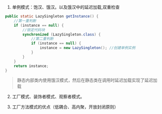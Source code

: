 1. 单例模式：饱汉、饿汉。以及饿汉中的延迟加载,双重检查
```java
public static LazySingleton getInstance() {
    //第一重判断
    if (instance == null) {
        //锁定代码块
        synchronized (LazySingleton.class) {
            //第二重判断
            if (instance == null) {
                instance = new LazySingleton(); //创建单例实例
            }
        }
    }
    return instance;
}
```
>静态内部类内使用饿汉模式，然后在静态类在调用时延迟加载实现了延迟加载

2. 工厂模式、装饰者模式、观察者模式。

3. 工厂方法模式的优点（低耦合、高内聚，开放封闭原则）



































